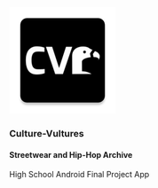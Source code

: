 ![Logo](/app/src/main/res/mipmap-xxxhdpi/ic_launcher.png)
### Culture-Vultures 
#### Streetwear and Hip-Hop Archive
High School Android Final Project App
